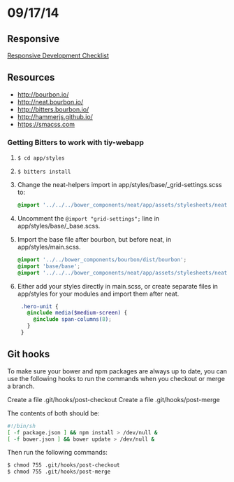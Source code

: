 # 09/17/14

## Responsive
[Responsive Development Checklist](http://samkap.github.io/projects/tiy-rwd/)

## Resources
- http://bourbon.io/
- http://neat.bourbon.io/
- http://bitters.bourbon.io/
- http://hammerjs.github.io/
- https://smacss.com

### Getting Bitters to work with tiy-webapp

1. `$ cd app/styles`
2. `$ bitters install`
3. Change the neat-helpers import in app/styles/base/_grid-settings.scss to:

    ```scss
    @import '../../../bower_components/neat/app/assets/stylesheets/neat-helpers';
    ```

4. Uncomment the `@import "grid-settings";` line in app/styles/base/_base.scss.
5. Import the base file after bourbon, but before neat, in app/styles/main.scss.

    ```scss
    @import '../../bower_components/bourbon/dist/bourbon';
    @import 'base/base';
    @import '../../../bower_components/neat/app/assets/stylesheets/neat';
    ```

6. Either add your styles directly in main.scss, or create separate files in app/styles for your modules and import them after neat.

   ```scss
    .hero-unit {
      @include media($medium-screen) {
        @include span-columns(8);
      }
    }
   ```

## Git hooks

To make sure your bower and npm packages are always up to date, you can use the following hooks to run the commands when you checkout or merge a branch.

Create a file .git/hooks/post-checkout
Create a file .git/hooks/post-merge

The contents of both should be:

```sh
#!/bin/sh
[ -f package.json ] && npm install > /dev/null &
[ -f bower.json ] && bower update > /dev/null &
```

Then run the following commands:

```sh
$ chmod 755 .git/hooks/post-checkout
$ chmod 755 .git/hooks/post-merge
```
